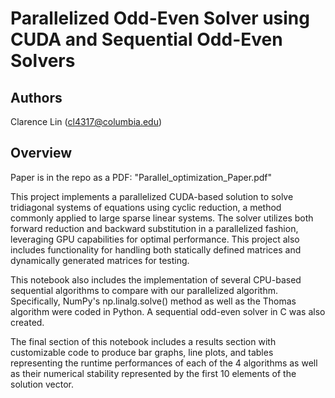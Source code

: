 # Parallelized Odd-Even Solver using CUDA and Sequential Odd-Even Solvers

## Authors
Clarence Lin (cl4317@columbia.edu)

## Overview

Paper is in the repo as a PDF: "Parallel_optimization_Paper.pdf"

This project implements a parallelized CUDA-based solution to solve tridiagonal systems of equations using cyclic reduction, a method commonly applied to large sparse linear systems. The solver utilizes both forward reduction and backward substitution in a parallelized fashion, leveraging GPU capabilities for optimal performance. This project also includes functionality for handling both statically defined matrices and dynamically generated matrices for testing.

This notebook also includes the implementation of several CPU-based sequential algorithms to compare with our parallelized algorithm. Specifically, NumPy's np.linalg.solve() method as well as the Thomas algorithm were coded in Python. A sequential odd-even solver in C was also created.

The final section of this notebook includes a results section with customizable code to produce bar graphs, line plots, and tables representing the runtime performances of each of the 4 algorithms as well as their numerical stability represented by the first 10 elements of the solution vector.

